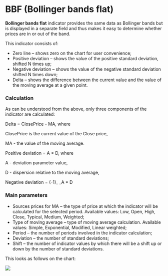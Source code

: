 # BBF (Bollinger bands flat)

**Bollinger bands flat** indicator provides the same data as Bollinger bands but is displayed in a separate field and thus makes it easy to determine whether prices are in or out of the band. 

This indicator consists of:

* Zero line – shows zero on the chart for user convenience;
* Positive deviation – shows the value of the positive standard deviation, shifted N times up;
* Negative deviation – shows the value of the negative standard deviation shifted N times down;
* Delta – shows the difference between the current value and the value of the moving average at a given point. 

### Calculation

As can be understood from the above, only three components of the indicator are calculated:

Delta = ClosePrice - MA, where

ClosePrice is the current value of the Close price,

MA - the value of the moving average.

Positive deviation = A \* D, where

A - deviation parameter value,

D - dispersion relative to the moving average,

Negative deviation = (-1)_ _A \* D

### Main parameters

* Sources prices for MA – the type of price at which the indicator will be calculated for the selected period. Available values: Low, Open, High, Close, Typical, Medium, Weighted;
* Type of moving average – type of moving average calculation. Available values: Simple, Exponential, Modified, Linear weighted;
* Period – the number of periods involved in the indicator calculation;
* Deviation – the number of standard deviations;
* Shift – the number of indicator values by which there will be a shift up or down by the number of standard deviations.

This looks as follows on the chart:

![](<../../../../.gitbook/assets/bbf (6).jpg>)
